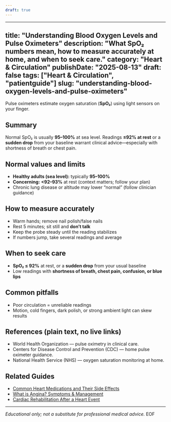 ```yaml
---
draft: true
---
```


---
title: "Understanding Blood Oxygen Levels and Pulse Oximeters"
description: "What SpO₂ numbers mean, how to measure accurately at home, and when to seek care."
category: "Heart & Circulation"
publishDate: "2025-08-13"
draft: false
tags: ["Heart & Circulation", "patientguide"]
slug: "understanding-blood-oxygen-levels-and-pulse-oximeters"
---




Pulse oximeters estimate oxygen saturation (**SpO₂**) using light sensors on your finger.

## Summary
Normal SpO₂ is usually **95–100%** at sea level. Readings **≤92% at rest** or a **sudden drop** from your baseline warrant clinical advice—especially with shortness of breath or chest pain.

## Normal values and limits
- **Healthy adults (sea level):** typically **95–100%**  
- **Concerning:** **<92–93%** at rest (context matters; follow your plan)  
- Chronic lung disease or altitude may lower “normal” (follow clinician guidance)

## How to measure accurately
- Warm hands; remove nail polish/false nails  
- Rest 5 minutes; sit still and **don’t talk**  
- Keep the probe steady until the reading stabilizes  
- If numbers jump, take several readings and average

## When to seek care
- **SpO₂ ≤ 92%** at rest, or a **sudden drop** from your usual baseline  
- Low readings with **shortness of breath, chest pain, confusion, or blue lips**

## Common pitfalls
- Poor circulation = unreliable readings  
- Motion, cold fingers, dark polish, or strong ambient light can skew results

## References (plain text, no live links)
- World Health Organization — pulse oximetry in clinical care.  
- Centers for Disease Control and Prevention (CDC) — home pulse oximeter guidance.  
- National Health Service (NHS) — oxygen saturation monitoring at home.  

## Related Guides

- [Common Heart Medications and Their Side Effects](/guides/common-heart-medications/)
- [What is Angina? Symptoms & Management](/guides/what-is-angina-symptoms-and-management/)
- [Cardiac Rehabilitation After a Heart Event](/guides/cardiac-rehabilitation/)


---
*Educational only; not a substitute for professional medical advice.*
EOF
